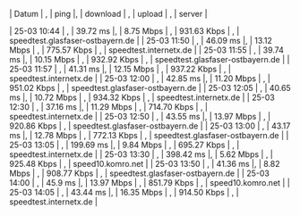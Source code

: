  | Datum       | , | ping     |, | download  | , | upload      | , | server | 

 | 25-03 10:44 | , | 39.72 ms |, | 8.75 Mbps | , | 931.63 Kbps | , | speedtest.glasfaser-ostbayern.de | 
 | 25-03 11:50 | , | 46.09 ms |, | 13.12 Mbps | , | 775.57 Kbps | , | speedtest.internetx.de | 
 | 25-03 11:55 | , | 39.74 ms |, | 10.15 Mbps | , | 932.92 Kbps | , | speedtest.glasfaser-ostbayern.de | 
 | 25-03 11:57 | , | 41.31 ms |, | 12.15 Mbps | , | 937.22 Kbps | , | speedtest.internetx.de | 
 | 25-03 12:00 | , | 42.85 ms |, | 11.20 Mbps | , | 951.02 Kbps | , | speedtest.glasfaser-ostbayern.de | 
 | 25-03 12:05 | , | 40.65 ms |, | 10.72 Mbps | , | 934.32 Kbps | , | speedtest.internetx.de | 
 | 25-03 12:30 | , | 37.16 ms |, | 11.29 Mbps | , | 714.70 Kbps | , | speedtest.internetx.de | 
 | 25-03 12:50 | , | 43.55 ms |, | 13.97 Mbps | , | 920.86 Kbps | , | speedtest.glasfaser-ostbayern.de | 
 | 25-03 13:00 | , | 43.17 ms |, | 12.78 Mbps | , | 772.13 Kbps | , | speedtest.glasfaser-ostbayern.de | 
 | 25-03 13:05 | , | 199.69 ms |, | 9.84 Mbps | , | 695.27 Kbps | , | speedtest.internetx.de | 
 | 25-03 13:30 | , | 398.42 ms |, | 5.62 Mbps | , | 925.48 Kbps | , | speed10.komro.net | 
 | 25-03 13:50 | , | 41.36 ms |, | 8.82 Mbps | , | 908.77 Kbps | , | speedtest.glasfaser-ostbayern.de | 
 | 25-03 14:00 | , | 45.9 ms |, | 13.97 Mbps | , | 851.79 Kbps | , | speed10.komro.net | 
 | 25-03 14:05 | , | 43.44 ms |, | 16.35 Mbps | , | 914.50 Kbps | , | speedtest.internetx.de | 
